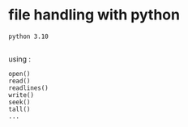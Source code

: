 # file handling with python

`
python 3.10
`
##
using :
```
open()
read()
readlines()
write()
seek()
tall()
...
```
##
